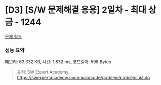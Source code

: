 # [D3] [S/W 문제해결 응용] 2일차 - 최대 상금 - 1244 

[문제 링크](https://swexpertacademy.com/main/code/problem/problemDetail.do?contestProbId=AV15Khn6AN0CFAYD) 

### 성능 요약

메모리: 63,332 KB, 시간: 1,832 ms, 코드길이: 598 Bytes



> 출처: SW Expert Academy, https://swexpertacademy.com/main/code/problem/problemList.do